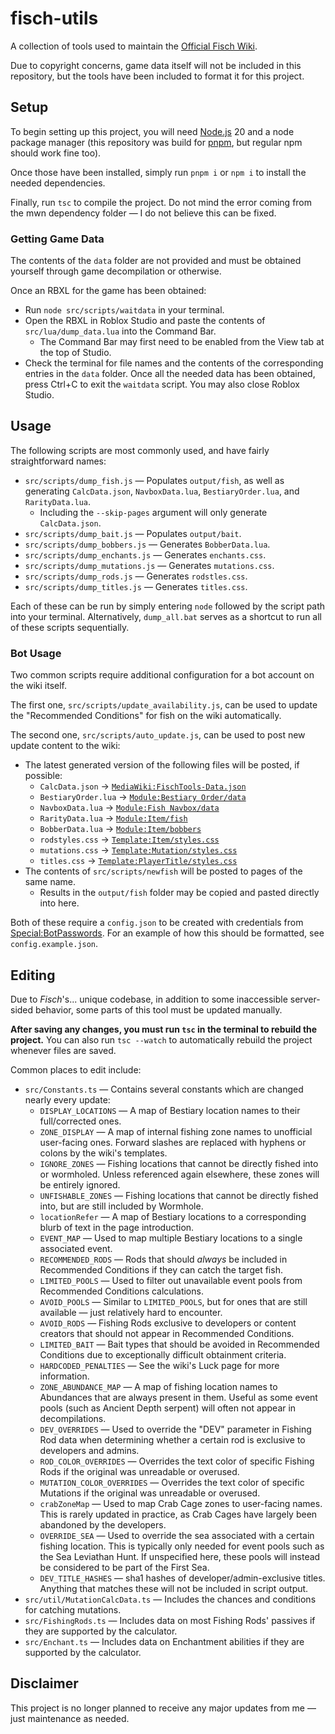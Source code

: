 # fisch-utils
A collection of tools used to maintain the [Official Fisch Wiki](https://fischipedia.org/wiki/Fisch_Wiki).

Due to copyright concerns, game data itself will not be included in this repository, but the tools have been included to format it for this project.

## Setup
To begin setting up this project, you will need [Node.js](https://nodejs.org/en/download) 20 and a node package manager (this repository was build for [pnpm](https://pnpm.io/), but regular npm should work fine too).

Once those have been installed, simply run `pnpm i` or `npm i` to install the needed dependencies.

Finally, run `tsc` to compile the project. Do not mind the error coming from the mwn dependency folder — I do not believe this can be fixed.

### Getting Game Data
The contents of the `data` folder are not provided and must be obtained yourself through game decompilation or otherwise.

Once an RBXL for the game has been obtained:
* Run `node src/scripts/waitdata` in your terminal.
* Open the RBXL in Roblox Studio and paste the contents of `src/lua/dump_data.lua` into the Command Bar.
  * The Command Bar may first need to be enabled from the View tab at the top of Studio.
* Check the terminal for file names and the contents of the corresponding entries in the `data` folder.
Once all the needed data has been obtained, press Ctrl+C to exit the `waitdata` script. You may also close Roblox Studio.

## Usage
The following scripts are most commonly used, and have fairly straightforward names:
* `src/scripts/dump_fish.js` — Populates `output/fish`, as well as generating `CalcData.json`, `NavboxData.lua`, `BestiaryOrder.lua`, and `RarityData.lua`.
  * Including the `--skip-pages` argument will only generate `CalcData.json`.
* `src/scripts/dump_bait.js` — Populates `output/bait`.
* `src/scripts/dump_bobbers.js` — Generates `BobberData.lua`.
* `src/scripts/dump_enchants.js` — Generates `enchants.css`.
* `src/scripts/dump_mutations.js` — Generates `mutations.css`.
* `src/scripts/dump_rods.js` — Generates `rodstles.css`.
* `src/scripts/dump_titles.js` — Generates `titles.css`.

Each of these can be run by simply entering `node` followed by the script path into your terminal. Alternatively, `dump_all.bat` serves as a shortcut to run all of these scripts sequentially.

### Bot Usage
Two common scripts require additional configuration for a bot account on the wiki itself.

The first one, `src/scripts/update_availability.js`, can be used to update the "Recommended Conditions" for fish on the wiki automatically.

The second one, `src/scripts/auto_update.js`, can be used to post new update content to the wiki:
* The latest generated version of the following files will be posted, if possible:
  * `CalcData.json` → [`MediaWiki:FischTools-Data.json`](https://fischipedia.org/wiki/MediaWiki:FischTools-Data.json)
  * `BestiaryOrder.lua` → [`Module:Bestiary Order/data`](https://fischipedia.org/wiki/Module:Bestiary_Order/data)
  * `NavboxData.lua` → [`Module:Fish Navbox/data`](https://fischipedia.org/wiki/Module:Fish_Navbox/data)
  * `RarityData.lua` → [`Module:Item/fish`](https://fischipedia.org/wiki/Module:Item/fish)
  * `BobberData.lua` → [`Module:Item/bobbers`](https://fischipedia.org/wiki/Module:Item/bobbers)
  * `rodstyles.css` → [`Template:Item/styles.css`](https://fischipedia.org/wiki/Template:Item/styles.css)
  * `mutations.css` → [`Template:Mutation/styles.css`](https://fischipedia.org/wiki/Template:Mutation/styles.css)
  * `titles.css` → [`Template:PlayerTitle/styles.css`](https://fischipedia.org/wiki/Template:PlayerTitle/styles.css)
* The contents of `src/scripts/newfish` will be posted to pages of the same name.
  * Results in the `output/fish` folder may be copied and pasted directly into here.

Both of these require a `config.json` to be created with credentials from [Special:BotPasswords](https://fischipedia.org/wiki/Special:BotPasswords). For an example of how this should be formatted, see `config.example.json`.

## Editing
Due to *Fisch*'s... unique codebase, in addition to some inaccessible server-sided behavior, some parts of this tool must be updated manually.

**After saving any changes, you must run `tsc` in the terminal to rebuild the project.** You can also run `tsc --watch` to automatically rebuild the project whenever files are saved.

Common places to edit include:
* `src/Constants.ts` — Contains several constants which are changed nearly every update:
  * `DISPLAY_LOCATIONS` — A map of Bestiary location names to their full/corrected ones.
  * `ZONE_DISPLAY` — A map of internal fishing zone names to unofficial user-facing ones. Forward slashes are replaced with hyphens or colons by the wiki's templates.
  * `IGNORE_ZONES` — Fishing locations that cannot be directly fished into or wormholed. Unless referenced again elsewhere, these zones will be entirely ignored.
  * `UNFISHABLE_ZONES` — Fishing locations that cannot be directly fished into, but are still included by Wormhole.
  * `locationRefer` — A map of Bestiary locations to a corresponding blurb of text in the page introduction.
  * `EVENT_MAP` — Used to map multiple Bestiary locations to a single associated event.
  * `RECOMMENDED_RODS` — Rods that should *always* be included in Recommended Conditions if they can catch the target fish.
  * `LIMITED_POOLS` — Used to filter out unavailable event pools from Recommended Conditions calculations.
  * `AVOID_POOLS` — Similar to `LIMITED_POOLS`, but for ones that are still available — just relatively hard to encounter.
  * `AVOID_RODS` — Fishing Rods exclusive to developers or content creators that should not appear in Recommended Conditions.
  * `LIMITED_BAIT` — Bait types that should be avoided in Recommended Conditions due to exceptionally difficult obtainment criteria.
  * `HARDCODED_PENALTIES` — See the wiki's Luck page for more information.
  * `ZONE_ABUNDANCE_MAP` — A map of fishing location names to Abundances that are always present in them. Useful as some event pools (such as Ancient Depth serpent) will often not appear in decompilations.
  * `DEV_OVERRIDES` — Used to override the "DEV" parameter in Fishing Rod data when determining whether a certain rod is exclusive to developers and admins.
  * `ROD_COLOR_OVERRIDES` — Overrides the text color of specific Fishing Rods if the original was unreadable or overused.
  * `MUTATION_COLOR_OVERRIDES` — Overrides the text color of specific Mutations if the original was unreadable or overused.
  * `crabZoneMap` — Used to map Crab Cage zones to user-facing names. This is rarely updated in practice, as Crab Cages have largely been abandoned by the developers.
  * `OVERRIDE_SEA` — Used to override the sea associated with a certain fishing location. This is typically only needed for event pools such as the Sea Leviathan Hunt. If unspecified here, these pools will instead be considered to be part of the First Sea.
  * `DEV_TITLE_HASHES` — sha1 hashes of developer/admin-exclusive titles. Anything that matches these will not be included in script output.
* `src/util/MutationCalcData.ts` — Includes the chances and conditions for catching mutations.
* `src/FishingRods.ts` — Includes data on most Fishing Rods' passives if they are supported by the calculator.
* `src/Enchant.ts` — Includes data on Enchantment abilities if they are supported by the calculator.

## Disclaimer
This project is no longer planned to receive any major updates from me — just maintenance as needed.

